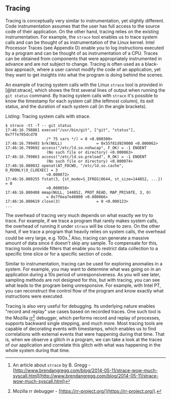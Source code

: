 ## Tracing

Tracing is conceptually very similar to instrumentation, yet slightly different. Code instrumentation assumes that the user has full access to the source code of their application. On the other hand, tracing relies on the existing instrumentation. For example, the `strace` tool enables us to trace system calls and can be thought of as instrumentation of the Linux kernel. Intel Processor Traces (see Appendix D) enable you to log instructions executed by a program and can be thought of as instrumentation of a CPU. Traces can be obtained from components that were appropriately instrumented in advance and are not subject to change. Tracing is often used as a black-box approach, where a user cannot modify the code of an application, yet they want to get insights into what the program is doing behind the scenes.

An example of tracing system calls with the Linux `strace` tool is provided in [@lst:strace], which shows the first several lines of output when running the `git status` command. By tracing system calls with `strace` it's possible to know the timestamp for each system call (the leftmost column), its exit status, and the duration of each system call (in the angle brackets).

Listing: Tracing system calls with strace.

~~~~ {#lst:strace .bash}
$ strace -tt -T -- git status
17:46:16.798861 execve("/usr/bin/git", ["git", "status"], 0x7ffe705dcd78
                  /* 75 vars */) = 0 <0.000300>
17:46:16.799493 brk(NULL)               = 0x55f81d929000 <0.000062>
17:46:16.799692 access("/etc/ld.so.nohwcap", F_OK) = -1 ENOENT
                  (No such file or directory) <0.000063>
17:46:16.799863 access("/etc/ld.so.preload", R_OK) = -1 ENOENT
                  (No such file or directory) <0.000074>
17:46:16.800032 openat(AT_FDCWD, "/etc/ld.so.cache", O_RDONLY|O_CLOEXEC) = 3
                  <0.000072>
17:46:16.800255 fstat(3, {st_mode=S_IFREG|0644, st_size=144852, ...}) = 0
                  <0.000058>
17:46:16.800408 mmap(NULL, 144852, PROT_READ, MAP_PRIVATE, 3, 0)
                  = 0x7f6ea7e48000 <0.000066>
17:46:16.800619 close(3)                = 0 <0.000123>
...
~~~~~~~~~~~~~~~~~~~~~~~~~~~~~~~~~~~~~~~~~~~~~~~~~

The overhead of tracing very much depends on what exactly we try to trace. For example, if we trace a program that rarely makes system calls, the overhead of running it under `strace` will be close to zero. On the other hand, if we trace a program that heavily relies on system calls, the overhead could be very large, e.g. 100x.[^1] Also, tracing can generate a massive amount of data since it doesn't skip any sample. To compensate for this, tracing tools provide filters that enable you to restrict data collection to a specific time slice or for a specific section of code.

Similar to instrumentation, tracing can be used for exploring anomalies in a system. For example, you may want to determine what was going on in an application during a 10s period of unresponsiveness. As you will see later, sampling methods are not designed for this, but with tracing, you can see what leads to the program being unresponsive. For example, with Intel PT, you can reconstruct the control flow of the program and know exactly what instructions were executed.

Tracing is also very useful for debugging. Its underlying nature enables "record and replay" use cases based on recorded traces. One such tool is the Mozilla [rr](https://rr-project.org/)[^2] debugger, which performs record and replay of processes, supports backward single stepping, and much more. Most tracing tools are capable of decorating events with timestamps, which enables us to find correlations with external events that were happening during that time. That is, when we observe a glitch in a program, we can take a look at the traces of our application and correlate this glitch with what was happening in the whole system during that time.

[^1]: An article about `strace` by B. Gregg - [http://www.brendangregg.com/blog/2014-05-11/strace-wow-much-syscall.html](http://www.brendangregg.com/blog/2014-05-11/strace-wow-much-syscall.html)

[^2]: Mozilla rr debugger - [https://rr-project.org/](https://rr-project.org/).

